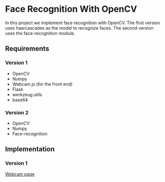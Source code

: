 # Face Recognition With OpenCV

In this project we implement face recognition with OpenCV. The first version uses haarcascades as the model to recognize faces. The second version uses the face-recognition module.

## Requirements
### Version 1
* OpenCV
* Numpy
* Webcam.js (for the front end)
* Flask
* werkzeug.utils
* base64

### Version 2
* OpenCV
* Numpy
* Face-recognition

## Implementation
### Version 1
[Webcam page](Static/assets/webcam_page.jpg)